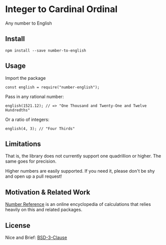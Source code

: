 # Integer to Cardinal Ordinal

Any number to English

## Install

```
npm install --save number-to-english
```

## Usage

Import the package

```node
const english = require("number-english");
```

Pass in any rational number:

```node
english(1521.12); // => "One Thousand and Twenty-One and Twelve Hundredths"
```

Or a ratio of integers:

```node
english(4, 3); // "Four Thirds"
```

## Limitations

That is, the library does not currently support one quadrillion or higher.
The same goes for precision.

Higher numbers are easily supported.  If you need it, please don't be shy and
open up a pull request!


## Motivation & Related Work

[Number Reference](http://www.number-reference.com) is an online encyclopedia
of calculations that relies heavily on this and related packages.

## License

Nice and Brief: [BSD-3-Clause](./LICENSE)
